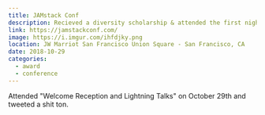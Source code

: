 ```yaml
---
title: JAMstack Conf
description: Recieved a diversity scholarship & attended the first night of talks.
link: https://jamstackconf.com/
image: https://i.imgur.com/ihfdjky.png
location: JW Marriot San Francisco Union Square - San Francisco, CA
date: 2018-10-29
categories:
  - award
  - conference
---
```


Attended "Welcome Reception and Lightning Talks" on October 29th and tweeted a shit ton.

